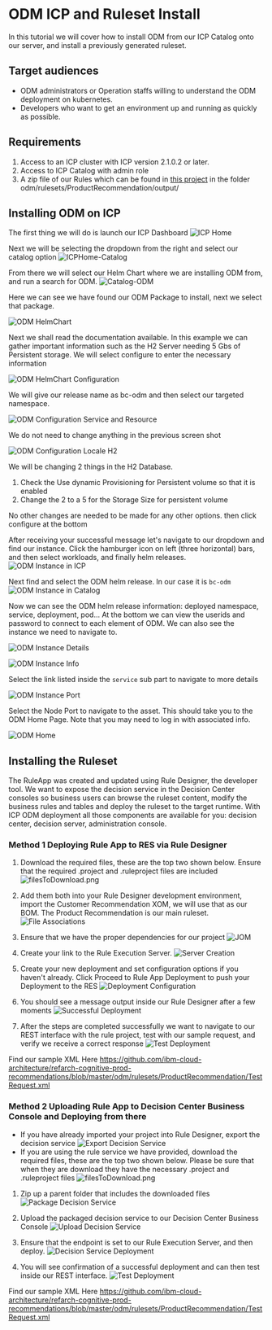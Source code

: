 # ODM ICP and Ruleset Install

In this tutorial we will cover how to install ODM from our ICP Catalog onto our server, and install a previously generated ruleset.
## Target audiences
* ODM administrators or Operation staffs willing to understand the ODM deployment on kubernetes.
* Developers who want to get an environment up and running as quickly as possible.

## Requirements

 1. Access to an ICP cluster with ICP version 2.1.0.2 or later.
 2. Access to ICP Catalog with admin role
 3. A zip file of our Rules which can be found in [this project](https://github.com/ibm-cloud-architecture/refarch-cognitive-prod-recommendations) in the folder odm/rulesets/ProductRecommendation/output/

## Installing ODM on ICP
The first thing we will do is launch our ICP Dashboard
![ICP Home](ICPHome.png)

Next we will be selecting the dropdown from the right and select our catalog option
![ICPHome-Catalog](ICPHome-Catalog.png)

From there we will select our Helm Chart where we are installing ODM from, and run a search for ODM.
![Catalog-ODM](Catalog-ODM.png)

Here we can see we have found our ODM Package to install, next we select that package.

![ODM HelmChart](ODM-HelmChart.png)

Next we shall read the documentation available. In this example we can gather important information such as the H2 Server needing 5 Gbs of Persistent storage. We will select configure to enter the necessary information

![ODM HelmChart Configuration](ODM-HelmChart-Configuration.png)

We will give our release name as bc-odm and then select our targeted namespace.

![ODM Configuration Service and Resource](ODM-Configuration-Service-and-Resources.png)

We do not need to change anything in the previous screen shot

![ODM Configuration Locale H2](ODM-Configuration-Locale-H2.png)

We will be changing 2 things in the H2 Database.
 1. Check the Use dynamic Provisioning for Persistent volume so that it is enabled
 2. Change the 2 to a 5 for the Storage Size for persistent volume

No other changes are needed to be made for any other options. then click configure at the bottom

After receiving your successful message let's navigate to our dropdown and find our instance. Click the hamburger icon on left (three horizontal) bars, and then select workloads, and finally helm releases.  
![ODM Instance in ICP](ODM-Instance-in-ICP.png)

Next find and select the ODM helm release. In our case it is `bc-odm`   
![ODM Instance in Catalog](ODM-Instance-in-Catalog.png)

Now we can see the ODM helm release information: deployed namespace, service, deployment, pod... At the bottom we can view the userids and password to connect to each element of ODM. We can also see the instance we need to navigate to.

![ODM Instance Details](ODM-Instance-Details.png)

![ODM Instance Info](ODM-Instance-Info.png)

Select the link listed inside the `service` sub part to navigate to more details

![ODM Instance Port](ODM-Instance-Port.png)

Select the Node Port to navigate to the asset. This should take you to the ODM Home Page. Note that you may need to log in with associated info.

![ODM Home](ODM-Home.png)

## Installing the Ruleset
The RuleApp was created and updated using Rule Designer, the developer tool. We want to expose the decision service in the Decision Center consoles so business users can browse the ruleset content, modify the business rules and tables and deploy the ruleset to the target runtime.
With ICP ODM deployment all those components are available for you: decision center, decision server, administration console.



### Method 1 Deploying Rule App to RES via Rule Designer

1. Download the required files, these are the top two shown below. Ensure that the required .project and .ruleproject files are included ![filesToDownload.png](/Rule-Deployment/filesToDownload.png)

2. Add them both into your Rule Designer development environment, import the Customer Recommendation XOM, we will use that as our BOM. The Product Recommendation is our main ruleset. ![File Associations](/Rule-Deployment/fileassociations.png)

3. Ensure that we have the proper dependencies for our project
![JOM](/Rule-Deployment/JXOM.png)

4. Create your link to the Rule Execution Server. ![Server Creation](/Rule-Deployment/server-creation.gif)

5. Create your new deployment and set configuration options if you haven't already. Click Proceed to Rule App Deployment to push your Deployment to the RES ![Deployment Configuration](/Rule-Deployment/deploymentConfiguration.gif)

6. You should see a message output inside our Rule Designer after a few moments ![Successful Deployment](/Rule-Deployment/successfulDeployment.png)

7. After the steps are completed successfully we want to navigate to our REST interface with the rule project, test with our sample request, and verify we receive a correct response ![Test Deployment](/Rule-Deployment/testDeployment.gif)


  Find our sample XML Here <https://github.com/ibm-cloud-architecture/refarch-cognitive-prod-recommendations/blob/master/odm/rulesets/ProductRecommendation/TestRequest.xml>


### Method 2 Uploading Rule App to Decision Center Business Console and Deploying from there

* If you have already imported your project into Rule Designer, export the decision service ![Export Decision Service](/Rule-Deployment/exportDecisionService.gif)
* If you are using the rule service we have provided, download the required files, these are the top two shown below. Please be sure that when they are download they have the necessary .project and .ruleproject files ![filesToDownload.png](/Rule-Deployment/filesToDownload.png)


1. Zip up a parent folder that includes the downloaded files ![Package Decision Service](/Rule-Deployment/packageDecisionService.gif)

2. Upload the packaged decision service to our Decision Center Business Console ![Upload Decision Service](/Rule-Deployment/uploadDecisionService.gif)

3. Ensure that the endpoint is set to our Rule Execution Server, and then deploy. ![Decision Service Deployment](/Rule-Deployment/decisionServiceDeployment.gif)

4. You will see confirmation of a successful deployment and can then test inside our REST interface. ![Test Deployment](/Rule-Deployment/testDeployment.gif)

  Find our sample XML Here <https://github.com/ibm-cloud-architecture/refarch-cognitive-prod-recommendations/blob/master/odm/rulesets/ProductRecommendation/TestRequest.xml>
